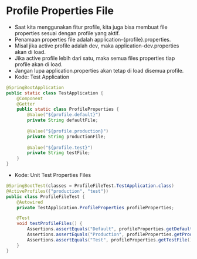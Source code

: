 # Profile Properties File
- Saat kita menggunakan fitur profile, kita juga bisa membuat file properties sesuai dengan profile yang aktif.
- Penamaan properties file adalah application-{profile}.properties.
- Misal jika active profile adalah dev, maka application-dev.properties akan di load.
- Jika active profile lebih dari satu, maka semua files properties tiap profile akan di load.
- Jangan lupa application.properties akan tetap di load disemua profile.
- Kode: Test Application
```java
@SpringBootApplication
public static class TestApplication {
    @Component
    @Getter
    public static class ProfileProperties {
        @Value("${profile.default}")
        private String defaultFile;
        
        @Value("${profile.production}")
        private String productionFile;
        
        @Value("${profile.test}")
        private String testFile;
    }
}
```
- Kode: Unit Test Properties Files
```java
@SpringBootTest(classes = ProfileFileTest.TestApplication.class)
@ActiveProfiles({"production", "test"})
public class ProfileFileTest {
    @Autowired
    private TestApplication.ProfileProperties profileProperties;

    @Test
    void testProfileFiles() {
        Assertions.assertEquals("Default", profileProperties.getDefaultFile());
        Assertions.assertEquals("Production", profileProperties.getProductionFile());
        Assertions.assertEquals("Test", profileProperties.getTestFile());
    }
}
```